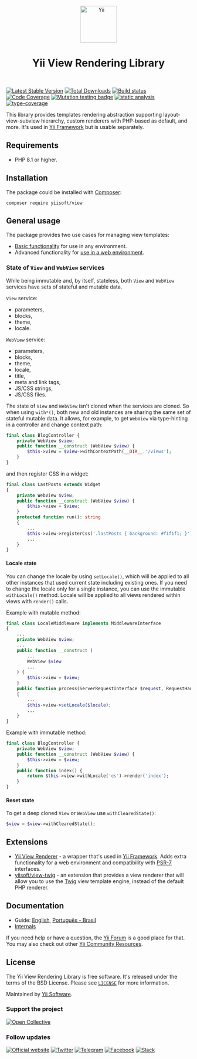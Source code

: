 <p align="center">
    <a href="https://github.com/yiisoft" target="_blank">
        <img src="https://yiisoft.github.io/docs/images/yii_logo.svg" height="100px" alt="Yii">
    </a>
    <h1 align="center">Yii View Rendering Library</h1>
    <br>
</p>

[![Latest Stable Version](https://poser.pugx.org/yiisoft/view/v)](https://packagist.org/packages/yiisoft/view)
[![Total Downloads](https://poser.pugx.org/yiisoft/view/downloads)](https://packagist.org/packages/yiisoft/view)
[![Build status](https://github.com/yiisoft/view/actions/workflows/build.yml/badge.svg)](https://github.com/yiisoft/view/actions/workflows/build.yml)
[![Code Coverage](https://codecov.io/gh/yiisoft/view/graph/badge.svg?token=V9PmRxWk9L)](https://codecov.io/gh/yiisoft/view)
[![Mutation testing badge](https://img.shields.io/endpoint?style=flat&url=https%3A%2F%2Fbadge-api.stryker-mutator.io%2Fgithub.com%2Fyiisoft%2Fview%2Fmaster)](https://dashboard.stryker-mutator.io/reports/github.com/yiisoft/view/master)
[![static analysis](https://github.com/yiisoft/view/workflows/static%20analysis/badge.svg)](https://github.com/yiisoft/view/actions?query=workflow%3A%22static+analysis%22)
[![type-coverage](https://shepherd.dev/github/yiisoft/view/coverage.svg)](https://shepherd.dev/github/yiisoft/view)

This library provides templates rendering abstraction supporting layout-view-subview hierarchy, custom renderers with
PHP-based as default, and more. It's used in [Yii Framework](https://www.yiiframework.com/) but is usable separately.

## Requirements

- PHP 8.1 or higher.

## Installation

The package could be installed with [Composer](https://getcomposer.org):

```shell
composer require yiisoft/view
```

## General usage

The package provides two use cases for managing view templates:

- [Basic functionality](docs/guide/en/basic-functionality.md) for use in any environment.
- Advanced functionality for [use in a web environment](docs/guide/en/use-in-web-environment.md).

### State of `View` and `WebView` services

While being immutable and, by itself, stateless, both `View` and `WebView` services have sets of stateful and mutable
data.

`View` service:
- parameters,
- blocks,
- theme,
- locale.

`WebView` service:
- parameters,
- blocks,
- theme,
- locale,
- title,
- meta and link tags,
- JS/CSS strings,
- JS/CSS files.

The state of `View` and `WebView` isn't cloned when the services are cloned. So when
using `with*()`, both new and old instances are sharing the same set of stateful mutable data. It allows, for example,
to get `WebView` via type-hinting in a controller and change context path:

```php
final class BlogController {
    private WebView $view;
    public function __construct (WebView $view) {
        $this->view = $view->withContextPath(__DIR__.'/views');
    }
}
```

and then register CSS in a widget:

```php
final class LastPosts extends Widget 
{    
    private WebView $view;
    public function __construct (WebView $view) {
        $this->view = $view;
    }
    protected function run(): string
    {
        ...
        $this->view->registerCss('.lastPosts { background: #f1f1f1; }');
        ...
    }
}
```

#### Locale state

You can change the locale by using `setLocale()`, which will be applied to all other instances that used current state
including existing ones. If you need to change the locale only for a single instance, you can use the immutable
`withLocale()` method. Locale will be applied to all views rendered within views with `render()` calls.

Example with mutable method:

```php
final class LocaleMiddleware implements MiddlewareInterface
{    
    ...
    private WebView $view;
    ...
    public function __construct (
        ...
        WebView $view
        ...
    ) {
        $this->view = $view;
    }
    public function process(ServerRequestInterface $request, RequestHandlerInterface $handler): ResponseInterface
    {
        ...
        $this->view->setLocale($locale);
        ...
    }
}
```

Example with immutable method:

```php
final class BlogController {
    private WebView $view;
    public function __construct (WebView $view) {
        $this->view = $view;
    }
    public function index() {
        return $this->view->withLocale('es')->render('index');
    }
}
```

#### Reset state

To get a deep cloned `View` or `WebView` use `withClearedState()`: 

```php
$view = $view->withClearedState();
```

## Extensions
  
- [Yii View Renderer](https://github.com/yiisoft/yii-view-renderer) - a wrapper that's used in
  [Yii Framework](https://www.yiiframework.com/).
  Adds extra functionality for a web environment and compatibility 
  with [PSR-7](https://www.php-fig.org/psr/psr-7) interfaces.
- [yiisoft/view-twig](https://github.com/yiisoft/view-twig) - an extension that provides a view renderer that will
  allow you to use the [Twig](https://twig.symfony.com) view template engine, instead of the default PHP renderer.

## Documentation

- Guide: [English](docs/guide/en/README.md), [Português - Brasil](docs/guide/pt-BR/README.md)
- [Internals](docs/internals.md)

If you need help or have a question, the [Yii Forum](https://forum.yiiframework.com/c/yii-3-0/63) is a good place for that.
You may also check out other [Yii Community Resources](https://www.yiiframework.com/community).

## License

The Yii View Rendering Library is free software. It's released under the terms of the BSD License.
Please see [`LICENSE`](./LICENSE.md) for more information.

Maintained by [Yii Software](https://www.yiiframework.com/).

### Support the project

[![Open Collective](https://img.shields.io/badge/Open%20Collective-sponsor-7eadf1?logo=open%20collective&logoColor=7eadf1&labelColor=555555)](https://opencollective.com/yiisoft)

### Follow updates

[![Official website](https://img.shields.io/badge/Powered_by-Yii_Framework-green.svg?style=flat)](https://www.yiiframework.com/)
[![Twitter](https://img.shields.io/badge/twitter-follow-1DA1F2?logo=twitter&logoColor=1DA1F2&labelColor=555555?style=flat)](https://twitter.com/yiiframework)
[![Telegram](https://img.shields.io/badge/telegram-join-1DA1F2?style=flat&logo=telegram)](https://t.me/yii3en)
[![Facebook](https://img.shields.io/badge/facebook-join-1DA1F2?style=flat&logo=facebook&logoColor=ffffff)](https://www.facebook.com/groups/yiitalk)
[![Slack](https://img.shields.io/badge/slack-join-1DA1F2?style=flat&logo=slack)](https://yiiframework.com/go/slack)
